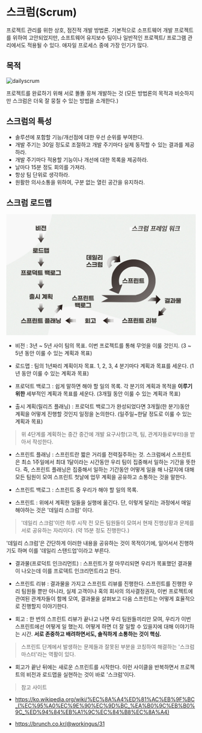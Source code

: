 # 스크럼(Scrum)

프로젝트 관리를 위한 상호, 점진적 개발 방법론. 기본적으로 소프트웨어 개발 프로젝트를 위하여 고안되었지만, 소프트웨어 유지보수 팀이나 일반적인 프로젝트/ 프로그램 관리에서도 적용될 수 있다. 애자일 프로세스 중에 가장 인기가 많다.

## 목적

![dailyscrum](https://blog.kakaocdn.net/dn/bIg1hO/btqA6oyAD9O/ToHhJmSlfHdH3zBuAOPIPk/img.jpg)

프로젝트를 완료하기 위해 서로 똘똘 뭉쳐 개발하는 것 (모든 방법론의 목적과 비슷하지만 스크럼은 더욱 잘 뭉칠 수 있는 방법을 소개한다.)

## 스크럼의 특성

- 솔루션에 포함할 기능/개선점에 대한 우선 순위를 부여한다.
- 개발 주기는 30일 정도로 조절하고 개발 주기마다 실제 동작할 수 있는 결과를 제공하라.
- 개발 주기마다 적용할 기능이나 개선에 대한 목록을 제공하라.
- 날마다 15분 정도 회의를 가져라.
- 항상 팀 단위로 생각하라.
- 원활한 의사소통을 위하여, 구분 없는 열린 공간을 유지하라.

## 스크럼 로드맵

![scrum](./Scrum.png)

- 비전 : 3년 ~ 5년 사이 팀의 목표. 이번 프로젝트를 통해 무엇을 이룰 것인지. (3 ~ 5년 동안 이룰 수 있는 계획과 목표)

- 로드맵 : 팀의 1년짜리 계획이자 목표. 1, 2, 3, 4 분기마다 계획과 목표를 세운다. (1년 동안 이룰 수 있는 계획과 목표)

- 프로덕트 백로그 : 쉽게 말하면 해야 할 일의 목록. 각 분기의 계획과 목적을 **이루기 위한** 세부적인 계획과 목표를 세운다. (3개월 동안 이룰 수 있는 계획과 목표)

- 출시 계획(릴리즈 플래닝) : 프로덕트 백로그가 완성되었다면 3개월(한 분기)동안 계획을 어떻게 진행할 것인지 일정을 논의한다. (일주일~한달 정도로 이룰 수 있는 계획과 목표)

> 위 4단계를 계획하는 중간 중간에 개발 요구사항(고객, 팀, 관계자들로부터)을 받아서 작성한다.

- 스프린트 플래닝 : 스프린트란 짧은 거리를 전력질주하는 것. 스크럼에서 스프린트은 최소 1주일에서 최대 1달이라는 시간동안 우리 팀이 집중해서 일하는 기간을 뜻한다. 즉, 스프린트 플래닝은 집중해서 일하는 기간동안 어떻게 일을 해 나갈지에 대해 모든 팀원이 모여 스프린트 첫날에 업무 계획을 공유하고 소통하는 것을 말한다.

- 스프린트 백로그 : 스프린트 중 우리가 해야 할 일의 목록.

- 스프린트 : 위에서 계획한 일들을 실행에 옮긴다. 단, 이렇게 달리는 과정에서 매일 해야하는 것은 '데일리 스크럼' 이다.

> '데일리 스크럼'이란 하루 시작 전 모든 팀원들이 모여서 현재 진행상황과 문제를 서로 공유하는 자리이다. (약 15분 정도 진행한다.)

'데일리 스크럼'은 간단하게 이러한 내용을 공유하는 것이 목적이기에, 일어서서 진행하기도 하며 이를 '데일리 스탠드업'이라고 부른다.

- 결과물(프로덕트 인크리먼트) : 스프린트가 잘 마무리되면 우리가 목표했던 결과물이 나오는데 이를 프로덱트 인크리먼트라고 한다.

- 스프린트 리뷰 : 결과물을 가지고 스프린트 리뷰를 진행한다. 스프린트를 진행한 우리 팀원들 뿐만 아니라, 실제 고객이나 혹의 회사의 의사결정권자, 이번 프로젝트에 관여된 관계자들이 함께 모여, 결과물을 살펴보고 다음 스프린트는 어떻게 효율적으로 진행할지 이야기한다.

- 회고 : 한 번의 스프린트 리뷰가 끝나고 나면 우리 팀원들끼리만 모여, 우리가 이번 스프린트에선 어떻게 일 했는지. 어떻게 하면 더 잘 일할 수 있을지에 대해 이야기하는 시간. **서로 존중하고 배려하면서도, 솔직하게 소통하는 것이 핵심.**

> 스프린트 단계에서 발생하는 문제들과 잘못된 부분을 코칭하여 해결하는 '스크럼 마스터'라는 역활이 있다.

- 회고가 끝난 뒤에는 새로운 스프린트를 시작한다. 이런 사이클을 반복하면서 프로젝트의 비전과 로드맵을 실현하는 것이 바로 '스크럼'이다.

> 참고 사이트

- https://ko.wikipedia.org/wiki/%EC%8A%A4%ED%81%AC%EB%9F%BC_(%EC%95%A0%EC%9E%90%EC%9D%BC_%EA%B0%9C%EB%B0%9C_%ED%94%84%EB%A1%9C%EC%84%B8%EC%8A%A4)

- https://brunch.co.kr/@workingus/31
